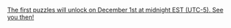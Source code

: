 [The first puzzles will unlock on December 1st at midnight EST (UTC-5). See you then!](https://adventofcode.com/)